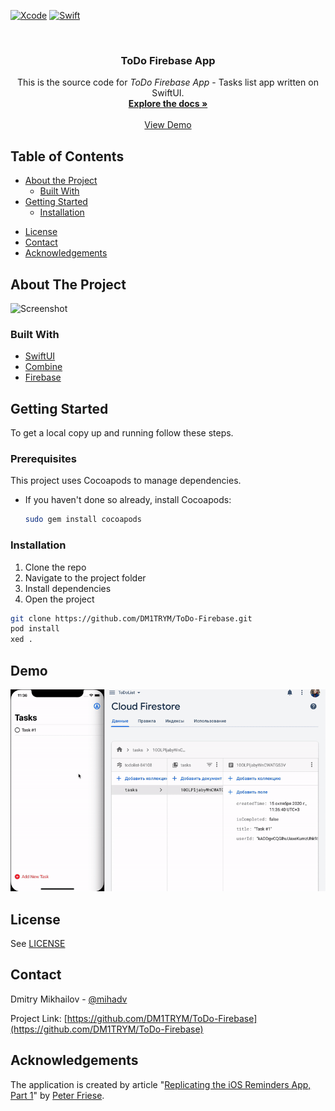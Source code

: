 <!-- PROJECT SHIELDS -->
[![Xcode][xcode-shield]][xcode-url]
[![Swift][swift-shield]][swift-url]


<!-- PROJECT LOGO -->
<br />
<p align="center">

  <h3 align="center">ToDo Firebase App</h3>

  <p align="center">
    This is the source code for <i>ToDo Firebase App</i> - Tasks list app written on SwiftUI.
    <br />
    <a href="https://github.com/DM1TRYM/ToDo-Firebase"><strong>Explore the docs »</strong></a>
    <br />
    <br />
    <a href="https://github.com/peterfriese/MakeItSo#Demo">View Demo</a>
  </p>
</p>

<!-- TABLE OF CONTENTS -->
## Table of Contents

* [About the Project](#about-the-project)
  * [Built With](#built-with)
* [Getting Started](#getting-started)
  <!-- * [Prerequisites](#prerequisites) -->
  * [Installation](#installation)
<!-- * [Usage](#usage) -->
<!-- * [Roadmap](#roadmap) -->
* [License](#license)
* [Contact](#contact)
* [Acknowledgements](#acknowledgements)

<!-- ABOUT THE PROJECT -->
## About The Project

![Screenshot][product-screenshot]

### Built With

* [SwiftUI](https://developer.apple.com/xcode/swiftui/)
* [Combine](https://developer.apple.com/documentation/combine)
* [Firebase](https://firebase.google.com)

<!-- GETTING STARTED -->
## Getting Started

To get a local copy up and running follow these steps.

### Prerequisites

This project uses Cocoapods to manage dependencies.

* If you haven't done so already, install Cocoapods:

  ``` bash
  sudo gem install cocoapods
  ```

### Installation

1. Clone the repo
2. Navigate to the project folder
3. Install dependencies
4. Open the project

``` bash
git clone https://github.com/DM1TRYM/ToDo-Firebase.git
pod install
xed .
```

<!-- Demo -->
## Demo

![Demo][product-demo]


<!-- LICENSE -->
## License

See [LICENSE](LICENSE)

<!-- CONTACT -->
## Contact

Dmitry Mikhailov - [@mihadv](https://t.me/mihadv)



Project Link: [https://github.com/DM1TRYM/ToDo-Firebase](https://github.com/DM1TRYM/ToDo-Firebase)

<!-- ACKNOWLEDGEMENTS -->

## Acknowledgements

The application is created by article "[Replicating the iOS Reminders App, Part 1](https://medium.com/better-programming/replicating-the-ios-reminders-app-part1-44211a7b7029)" by [Peter Friese](https://medium.com/@peterfriese).

<!-- MARKDOWN LINKS & IMAGES -->
<!-- https://www.markdownguide.org/basic-syntax/#reference-style-links -->
[xcode-shield]: https://img.shields.io/badge/xcode-v12.0.1-blue
[xcode-url]: https://developer.apple.com/xcode/

[swift-shield]: https://img.shields.io/badge/swift-v5.3-%23fe4b2d
[swift-url]: https://swift.org/

[license-shield]: https://img.shields.io/github/license/DM1TRYM/ToDo-Firebase.svg?style%3Dflat-square
[license-url]: https://github.com/DM1TRYM/ToDo-Firebase/blob/main/LICENSE

[product-screenshot]: assets/screenshot.png
[product-demo]: https://github.com/DM1TRYM/ToDo-Firebase/blob/main/Demo.gif?raw=true
[product-screenshot]: assets/screenshot.png "Screenshot of Make It So, a replication of the iOS Reminders app"
